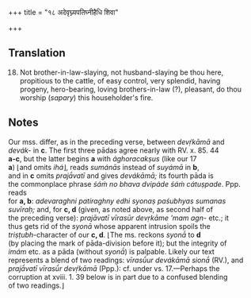 +++
title = "१८ अदेवृघ्न्यपतिघ्नीहैधि शिवा"

+++
## Translation
18. Not brother-in-law-slaying, not husband-slaying be thou here,  
propitious to the cattle, of easy control, very splendid, having  
progeny, hero-bearing, loving brothers-in-law (?), pleasant, do thou  
worship (*sapary*) this householder's fire.

## Notes
Our mss. differ, as in the preceding verse, between *devṛ́kāmā* and  
*devák-* in **c**. The first three pādas agree nearly with RV. x. 85. 44  
**a-c**, but the latter begins **a** with *ághoracakṣus* (like our 17  
**a**) ⌊and omits *ihá*⌋, reads *sumánās* instead of *suyámā* in **b**,  
and in **c** omits *prajā́vatī* and gives *devákāmā;* its fourth pāda is  
the commonplace phrase *śáṁ no bhava dvipáde śáṁ cátuṣpade*. Ppp. reads  
for **a, b**: *adevaraghni patiraghny edhi syonaṣ paśubhyas sumanas  
suvīraḥ;* and, for **c, d** (given, as noted above, as second half of  
the preceding verse): *prajāvatī vīrasūr devṛkāme ’mam agn-* etc.; it  
thus gets rid of the *syonā* whose apparent intrusion spoils the  
*triṣṭubh*-character of our **c, d**. ⌊The ms. reckons *syonā́* to **d**  
(by placing the mark of pāda-division before it); but the integrity of  
*imám* etc. as a pāda (without *syonā́*) is palpable. Likely our text  
represents a blend of two readings: *vīrasū́ur devákāmā sionā́* (RV.), and  
*prajā́vatī vīrasū́r devṛ́kāmā* (Ppp.): cf. under vs. 17.—Perhaps the  
corruption at xviii. 1. 39 below is in part due to a confused blending  
of two readings.⌋
